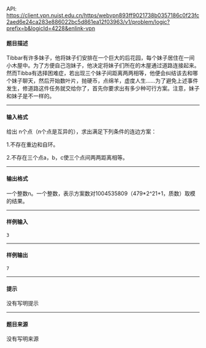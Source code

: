 API: https://client.vpn.nuist.edu.cn/https/webvpn893ff9021738b0357186c0f23fc2aed6e24ca283e886022bc5d861ea12f03963/v1/problem/logic?prefix=b&logicId=4228&enlink-vpn

#### 题目描述

Tibbar有许多妹子，他将妹子们安排在一个巨大的后花园，每个妹子居住在一间小木屋中。为了方便自己泡妹子，他决定将妹子们所在的木屋通过道路连接起来。然而Tibba有选择困难症，若出现三个妹子间距离两两相等，他便会纠结该去和哪个妹子聊天，然后开始数叶片，抛硬币，点绵羊，虚度人生……为了避免上述事件发生，修道路这件任务就交给你了，首先你要求出有多少种可行方案。注意，妹子和妹子是不一样的。

---

#### 输入格式

给出 n个点（n个点是互异的），求出满足下列条件的连边方案：

1.不存在重边和自环。

2.不存在三个点a，b，c使三个点间两两距离相等。

---

#### 输出格式

一个整数n。一个整数，表示方案数对1004535809（479\*2^21+1，质数）取模的结果。

---

#### 样例输入
```
3
```

---

#### 样例输出
```
7

```

---

#### 提示

没有写明提示

---

#### 题目来源

没有写明来源